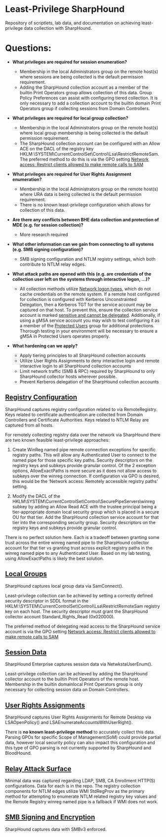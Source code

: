 # Least-Privilege SharpHound

Repository of scriptlets, lab data, and documentation on achieving least-privilege data collection with SharpHound.

# Questions:

- **What privileges are required for session enumeration?**
  - Membership in the local Administrators group on the remote host(s) where sessions are being collected is the default permission requirement.
  - Adding the SharpHound collection account as a member of the builtin Print Operators group allows collection of this data. Group Policy Preferences can assist with configuring tiered collection. It is only necessary to add a collection account to the builtin domain Print Operators group if collecting sessions from Domain Controllers.
- **What privileges are required for local group collection?**
  - Membership in the local Administrators group on the remote host(s) where local group membership is being collected is the default permission requirement.
  - The SharpHound collection account can be configured with an Allow ACE on the DACL of the registry key HKLM:\SYSTEM\CurrentControlSet\Control\Lsa\RestrictRemoteSam. The preferred method to do this is via the GPO setting [Network access: Restrict clients allowed to make remote calls to SAM](https://learn.microsoft.com/en-us/previous-versions/windows/it-pro/windows-10/security/threat-protection/security-policy-settings/network-access-restrict-clients-allowed-to-make-remote-sam-calls)
- **What privileges are required for User Rights Assignment enumeration?**
  - Membership in the local Administrators group on the remote host(s) where URA data is being collected is the default permission requirement.
  - There is no known least-privilege configuration which allows for collection of this data.
- **Are there any conflicts between BHE data collection and protection of MDE (e.g. for session collection)?**
  - More research required
- **What other information can we gain from connecting to all systems (e.g. SMB signing configuration)?**
  - SMB signing configuration and NTLM registry settings, which both contribute to NTLM relay edges.
- **What attack paths are opened with this (e.g. are credentials of the collection user left on the systems through interactive logon, …)?**
  - All collection methods utilize [Network logon types](https://learn.microsoft.com/en-us/windows-server/identity/securing-privileged-access/reference-tools-logon-types), which do not cache credentials on the remote system. If a remote host configured for collection is configured with Kerberos Unconstrainted Delegation, then a Kerberos TGT for the service account may be captured on that host. To prevent this, ensure the collection service account is marked [sensitive and cannot be delegated](https://learn.microsoft.com/en-us/archive/blogs/poshchap/security-focus-analysing-account-is-sensitive-and-cannot-be-delegated-for-privileged-accounts). Additionally, if using a gMSA service account you may wish to test configuring it as a member of the [Protected Users](https://learn.microsoft.com/en-us/windows-server/identity/ad-ds/manage/how-to-configure-protected-accounts) group for additional protections. Thorough testing in your environment will be necessary to ensure a gMSA in Protected Users operates properly.

- **What hardening can we apply?**
  - Apply tiering principles to all SharpHound collection accounts
  - Utilize User Rights Assignments to deny interactive login and remote interactive login to all SharpHound collection accounts
  - Limit network traffic (SMB & RPC) required by SharpHound to only SharpHound collector hosts wherever possible.
  - Prevent Kerberos delegation of the SharpHound collection accounts

## [Registry Configuration](/RemoteRegistry/README.md)

SharpHound captures registry configuration related to via RemoteRegistry. Keys related to certificate authentication are collected from Domain Controllers and Certificate Authorities. Keys related to NTLM Relay are captured from all hosts.

For remotely collecting registry data over the network via SharpHound there are two known feasible least-privilege approaches:

1. Create WinReg named pipe remote connection exceptions for specific registry paths. This will allow any Authenticated User to connect to the named pipe for those specific key paths. Security descriptors on the registry keys and subkeys provide granular control. Of the 2 exception options, AllowExactPaths is more secure as it does not allow access to subkeys over the winreg connection. If configuration via GPO is desired, this would be the ‘Network access: Remotely accessible registry paths’ setting.

2. Modify the DACL of the HKLM\\SYSTEM\\CurrentControlSet\\Control\\SecurePipeServers\\winreg subkey by adding an Allow Read ACE with the trustee principal being a tier-appropriate domain local security group which is placed in a secure OU for that tier. Add the SharpHound collection service account for that tier into the corresponding security group. Security descriptors on the registry keys and subkeys provide granular control.

There is no perfect solution here. Each is a tradeoff between granting some trust across the entire winreg named pipe to the SharpHound collector account for that tier vs granting trust across explicit registry paths in the winreg named pipe to any Authenticated User.  Based on my lab testing, using AllowExactPaths is likely the best solution.

## [Local Groups](/SAMR/README.md)

SharpHound captures local group data via SamConnect().

Least-privilege collection can be achieved by setting a correctly defined security descriptor in SDDL format in the HKLM:\SYSTEM\CurrentControlSet\Control\Lsa\RestrictRemoteSam registry key on each host. The security descriptor must grant the SharpHound collector account Standard_Rights_Read (0x020000).

The preferred method of delegating read access to the SharpHound service account is via the GPO setting [Network access: Restrict clients allowed to make remote calls to SAM](https://learn.microsoft.com/en-us/previous-versions/windows/it-pro/windows-10/security/threat-protection/security-policy-settings/network-access-restrict-clients-allowed-to-make-remote-sam-calls)

## [Session Data](/Sessions/README.md)

SharpHound Enterprise captures session data via NetwkstaUserEnum().

Least-privilege collection can be achieved by adding the SharpHound collector account to the builtin Print Operators of the remote host. Membership in the builtin domainlocal Print Operators group is only necessary for collecting session data on Domain Controllers.

## [User Rights Assignments](/Lsa/README.md)

SharpHound captures User Rights Assignments for Remote Desktop via LSAOpenPolicy() and LSAEnumerateAccountsWithUserRight().

There is **no known least-privilege method** to accurately collect this data. Parsing GPOs for specific Scope of Management(SoM) could provide partial data, however local security policy can also impact this configuration and this type of GPO parsing is not currently supported by SharpHound and BloodHound.

## [Relay Attack Surface](/NTLM/README.md)

Minimal data was captured regarding LDAP, SMB, CA Enrollment HTTP(S) configurations.  Data for each is in the repo. The registry collection components for NTLM edges utilize WMI StdRegProv as the primary method for attempting to enumerate NTLM related registry key values and the Remote Registry winreg named pipe is a fallback if WMI does not work.

## [SMB Signing and Encryption](/SMB%20Protocol/README.md)

SharpHound captures data with SMBv3 enforced.
